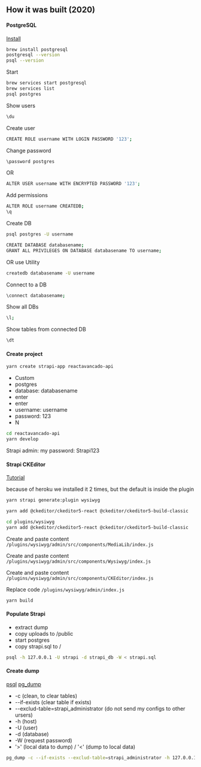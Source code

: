 ## How it was built (2020)

#### PostgreSQL

[Install](https://www.codementor.io/@engineerapart/getting-started-with-postgresql-on-mac-osx-are8jcopb)

```bash
brew install postgresql
postgresql --version
psql --version
```

Start

```bash
brew services start postgresql
brew services list
psql postgres
```

Show users

```bash
\du
```

Create user

```bash
CREATE ROLE username WITH LOGIN PASSWORD '123';
```

Change password

```bash
\password postgres
```

OR

```bash
ALTER USER username WITH ENCRYPTED PASSWORD '123';
```

Add permissions

```bash
ALTER ROLE username CREATEDB;
\q
```

Create DB

```bash
psql postgres -U username

CREATE DATABASE databasename;
GRANT ALL PRIVILEGES ON DATABASE databasename TO username;
```

OR use Utility

```bash
createdb databasename -U username
```

Connect to a DB

```bash
\connect databasename;
```

Show all DBs

```bash
\l;
```

Show tables from connected DB

```bash
\dt
```

#### Create project

```bash
yarn create strapi-app reactavancado-api
```

- Custom
- postgres
- database: databasename
- enter
- enter
- username: username
- password: 123
- N

```bash
cd reactavancado-api
yarn develop
```

Strapi admin:
my password: Strapi123

#### Strapi CKEditor

[Tutorial](https://strapi.io/documentation/v3.x/guides/registering-a-field-in-admin.html#setup)

because of heroku we installed it 2 times, but the default is inside the plugin

```bash
yarn strapi generate:plugin wysiwyg

yarn add @ckeditor/ckeditor5-react @ckeditor/ckeditor5-build-classic

cd plugins/wysiwyg
yarn add @ckeditor/ckeditor5-react @ckeditor/ckeditor5-build-classic
```

Create and paste content
`/plugins/wysiwyg/admin/src/components/MediaLib/index.js`

Create and paste content
`/plugins/wysiwyg/admin/src/components/Wysiwyg/index.js`

Create and paste content
`/plugins/wysiwyg/admin/src/components/CKEditor/index.js`

Replace code
`/plugins/wysiwyg/admin/index.js`

```bash
yarn build
```

#### Populate Strapi

- extract dump
- copy uploads to /public
- start postgres
- copy strapi.sql to /

```bash
psql -h 127.0.0.1 -U strapi -d strapi_db -W < strapi.sql
```

#### Create dump

[psql](https://www.postgresql.org/docs/current/app-psql.html)
[pg_dump](https://www.postgresql.org/docs/current/app-pgdump.html)

- -c (clean, to clear tables)
- --if-exists (clear table if exists)
- --exclud-table=strapi_administrator (do not send my configs to other ursers)
- -h (host)
- -U (user)
- -d (database)
- -W (request password)
- '>' (local data to dump) / '<' (dump to local data)

```bash
pg_dump -c --if-exists --exclud-table=strapi_administrator -h 127.0.0.1 -U strapi -d strapi_db -W > strapi.sql
```
